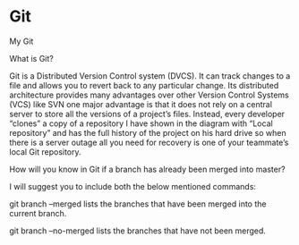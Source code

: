 # Git
My Git


What is Git?

Git is a Distributed Version Control system (DVCS). It can track changes to a file and allows you to revert back to any particular change.
Its distributed architecture provides many advantages over other Version Control Systems (VCS) like SVN one major advantage is that it does not rely on a central server to store all the versions of a project’s files.
Instead, every developer “clones” a copy of a repository I have shown in the diagram with “Local repository” and has the full history of the project on his hard drive so when there is a server outage all you need for recovery is one of your teammate’s local Git repository.

How will you know in Git if a branch has already been merged into master?

I will suggest you to include both the below mentioned commands:


git branch –merged lists the branches that have been merged into the current branch.

git branch –no-merged lists the branches that have not been merged.
